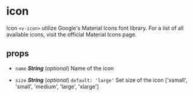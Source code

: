 # icon 
Icon `<v-icon>` utilize Google's Material Icons font library. For a list of all available icons, visit the official Material Icons page. 

## props 
- `name` ***String*** (*optional*) 
Name of the icon 

- `size` ***String*** (*optional*) `default: 'large'` 
Set size of the icon ['xsmall', 'small', 'medium', 'large', 'xlarge'] 




